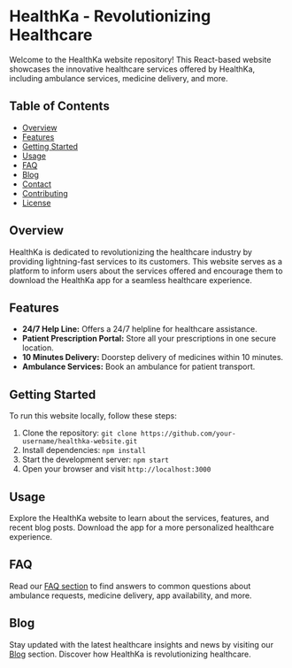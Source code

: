 # HealthKa - Revolutionizing Healthcare

Welcome to the HealthKa website repository! This React-based website showcases the innovative healthcare services offered by HealthKa, including ambulance services, medicine delivery, and more.

## Table of Contents
- [Overview](#overview)
- [Features](#features)
- [Getting Started](#getting-started)
- [Usage](#usage)
- [FAQ](#faq)
- [Blog](#blog)
- [Contact](#contact)
- [Contributing](#contributing)
- [License](#license)

## Overview

HealthKa is dedicated to revolutionizing the healthcare industry by providing lightning-fast services to its customers. This website serves as a platform to inform users about the services offered and encourage them to download the HealthKa app for a seamless healthcare experience.

## Features

- **24/7 Help Line:** Offers a 24/7 helpline for healthcare assistance.
- **Patient Prescription Portal:** Store all your prescriptions in one secure location.
- **10 Minutes Delivery:** Doorstep delivery of medicines within 10 minutes.
- **Ambulance Services:** Book an ambulance for patient transport.

## Getting Started

To run this website locally, follow these steps:

1. Clone the repository: `git clone https://github.com/your-username/healthka-website.git`
2. Install dependencies: `npm install`
3. Start the development server: `npm start`
4. Open your browser and visit `http://localhost:3000`

## Usage

Explore the HealthKa website to learn about the services, features, and recent blog posts. Download the app for a more personalized healthcare experience.

## FAQ

Read our [FAQ section](#faq) to find answers to common questions about ambulance requests, medicine delivery, app availability, and more.

## Blog

Stay updated with the latest healthcare insights and news by visiting our [Blog](#blog) section. Discover how HealthKa is revolutionizing healthcare.
